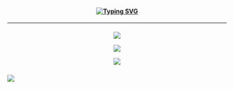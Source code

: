 <h4 align="center">
<a href="https://git.io/typing-svg"><img src="https://readme-typing-svg.demolab.com?font=Luckiest+Guy&size=18&letterSpacing=2px&duration=4000&pause=270&color=3BE6F7&center=true&vCenter=true&multiline=true&random=false&width=600&height=70&lines=FLOATING+%E2%A0%80%E2%A0%80ON+%E2%A0%80%E2%A0%80MY+%E2%A0%80%E2%A0%80LOWKEY+%E2%A0%80%E2%A0%80VIBE!;FLOATING+ON+MY+LOWKEY+VIBE%2C+VIBE%2C+VIBE!" alt="Typing SVG" /></img></a>
</h4>
<hr></hr>
<h5 align="center">
<a href="https://https://rentry.co/menuscreen/"><img src="https://i.postimg.cc/dQpcw5Mc/ezgif-2-2e51b5b6ac.png"></img></a>
  
<a href="https://https://toji.atabook.org/"><img src="https://i.postimg.cc/50v9MTPy/ezgif-2-9afe77f3e1.png"></img></a>
  
<a href="https://sptfy.com/accardi/"><img src="https://i.postimg.cc/YqD5b83s/ezgif-2-9dc4e87951.png"></img></a>
</h5>

![](https://komarev.com/ghpvc/?username=tojifg&color=11D3E7&style=for-the-badge&label=VICTIM+COUNT&base=10000)
